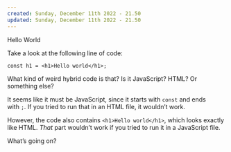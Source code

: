 ```yaml
---
created: Sunday, December 11th 2022 - 21.50
updated: Sunday, December 11th 2022 - 21.50
---
```

Hello World

Take a look at the following line of code:

```JSX
const h1 = <h1>Hello world</h1>;
```

What kind of weird hybrid code is that? Is it JavaScript? HTML? Or something else?

It seems like it must be JavaScript, since it starts with `const` and ends with `;`. If you tried to run that in an HTML file, it wouldn’t work.

However, the code also contains `<h1>Hello world</h1>`, which looks exactly like HTML. _That_ part wouldn’t work if you tried to run it in a JavaScript file.

What’s going on?